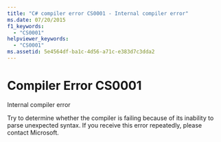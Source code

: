 ```yaml
---
title: "C# compiler error CS0001 - Internal compiler error"
ms.date: 07/20/2015
f1_keywords:
  - "CS0001"
helpviewer_keywords:
  - "CS0001"
ms.assetid: 5e4564df-ba1c-4d56-a71c-e383d7c3dda2
---
```

# Compiler Error CS0001
Internal compiler error

 Try to determine whether the compiler is failing because of its inability to parse unexpected syntax. If you receive this error repeatedly, please contact Microsoft.
